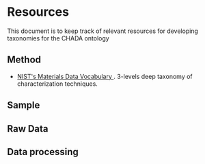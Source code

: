 # Resources

This document is to keep track of relevant resources for developing taxonomies for the CHADA ontology


## Method
* [NIST's Materials Data Vocabulary ](https://data.nist.gov/od/id/67C783D4BA814C8EE05324570681708A1899). 3-levels deep taxonomy of characterization techniques.

## Sample

## Raw Data

## Data processing

